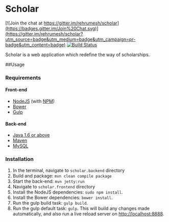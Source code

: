 # Scholar

[![Join the chat at https://gitter.im/rehrumesh/scholar](https://badges.gitter.im/Join%20Chat.svg)](https://gitter.im/rehrumesh/scholar?utm_source=badge&utm_medium=badge&utm_campaign=pr-badge&utm_content=badge)
[![Build Status](https://travis-ci.org/rehrumesh/scholar.svg?branch=master)](https://travis-ci.org/rehrumesh/scholar)

Scholar is a web application which redefine the way of scholarships.

##Usage
### Requirements
#### Front-end
* [NodeJS](http://nodejs.org/) (with [NPM](https://www.npmjs.org/))
* [Bower](http://bower.io)
* [Gulp](http://gulpjs.com)

#### Back-end
* [Java 1.6 or above](http://www.oracle.com/technetwork/java/javase/downloads/index.html)
* [Maven](https://maven.apache.org/)
* [MySQL](https://www.mysql.com/)

### Installation
1. In the terminal, navigate to `scholar.backend` directory
2. Build and package: `mvn clean compile package`
3. Start the back-end: `mvn jetty:run`
4. Navigate to `scholar.frontend` directory
5. Install the NodeJS dependencies: `sudo npm install`.
6. Install the Bower dependencies: `bower install`.
7. Run the gulp build task: `gulp build`.
8. Run the gulp default task: `gulp`. This will build any changes made automatically, and also run a live reload server on [http://localhost:8888](http://localhost:8888).



